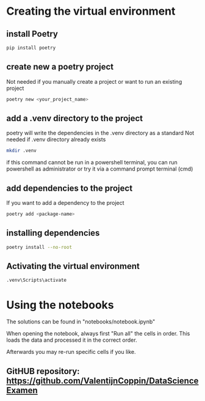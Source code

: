 # Creating the virtual environment
## install Poetry
```bash
pip install poetry
```
## create new a poetry project
Not needed if you manually create a project or want to run an existing project
```bash
poetry new <your_project_name>
```
## add a .venv directory to the project
poetry will write the dependencies in the .venv directory as a standard
Not needed if .venv directory already exists
```bash
mkdir .venv
```
if this command cannot be run in a powershell terminal, you can run powershell as administrator or try it via a command prompt terminal (cmd)
## add dependencies to the project
If you want to add a dependency to the project
```bash
poetry add <package-name>
```
## installing dependencies
```bash
poetry install --no-root
```

## Activating the virtual environment
```bash
.venv\Scripts\activate
```

# Using the notebooks
The solutions can be found in "notebooks/notebook.ipynb"

When opening the notebook, always first "Run all" the cells in order.
This loads the data and processed it in the correct order. 

Afterwards you may re-run specific cells if you like.

## GitHUB repository: https://github.com/ValentijnCoppin/DataScienceExamen